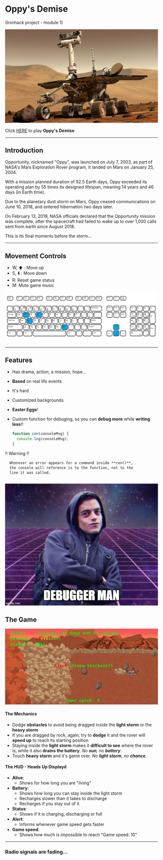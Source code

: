 # Oppy's Demise

(Ironhack project - module 1)

![Start Screen](./images/readme.jpg)

Click [HERE](https://https://farneze.github.io/Project-IronHack-Game/) to play **Oppy's Demise**

---

## Introduction

Opportunity, nicknamed "Oppy", was launched on July 7, 2003, as part of NASA's Mars Exploration Rover program, it landed on Mars on January 25, 2004.

With a mission planned duration of 92.5 Earth days, Oppy exceeded its operating plan by 55 times its designed lifespan, meaning 14 years and 46 days (in Earth time).

Due to the planetary dust storm on Mars, Oppy ceased communications on June 10, 2018, and entered hibernation two days later.

On February 13, 2019, NASA officials declared that the Opportunity mission was complete, after the spacecraft had failed to wake up to over 1,000 calls sent from earth since August 2018.

This is its final moments before the storm...

---

## Movement Controls

- W, :arrow_up: : Move up
- S, :arrow_down: : Move down
- R: Reset game status
- M: Mute game music

![KEYBOARD IMAGE](./images/keyboard.png)

---

## Features

- Has drama, action, a mission, hope...
- **Based** on real life events
- It's hard
- Customized backgrounds
- **Easter Eggs**!
- Custom function for debuging, so you can **debug more** while **writing less**!!

  ```js
  function con(consoleMsg) {
    console.log(consoleMsg);
  }
  ```

!! Warning !!

```
  Whenever an error appears for a command inside **con()**,
  the console will reference is to the function, not to the
  line it was called.
```

## ![Debuggerman](./images/debugger_man.png)

## The Game

![HUD](./images/game_screen.png)

#### The Mechanics

- Dodge **obstacles** to avoid being dragged inside the **light storm** or the **heavy storm**
- If you are dragged by rock, again, try to **dodge** it and the rover will **speed up** to reach its starting position
- Staying inside the **light storm** makes it **difficult to see** where the rover is, while it also **drains the battery**. _No **sun**, no **battery**._
- Touch **heavy storm** and it's game over. _No **light storm**, no **chance**._

#### The HUD - Heads Up Displayd

- **Alive**:
  - Shows for how long you are "living"
- **Battery**:
  - Shows how long you can stay inside the light storm
  - Recharges slower than it takes to discharge
  - Recharges if you stay out of it
- **Status**:
  - Shows if it is charging, discharging or full
- **Alert**:
  - Informs whenever game speed gets faster
- **Game speed**:
  - Shows how much is impossible to reach "Game speed: 10"

---

### Radio signals are fading...
